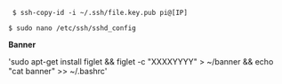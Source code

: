 


` $ ssh-copy-id -i ~/.ssh/file.key.pub pi@[IP]` 

` $ sudo nano /etc/ssh/sshd_config ` 


**Banner** 

'sudo apt-get install figlet && figlet -c "XXXXYYYY" > ~/banner && echo "cat banner" >> ~/.bashrc'

